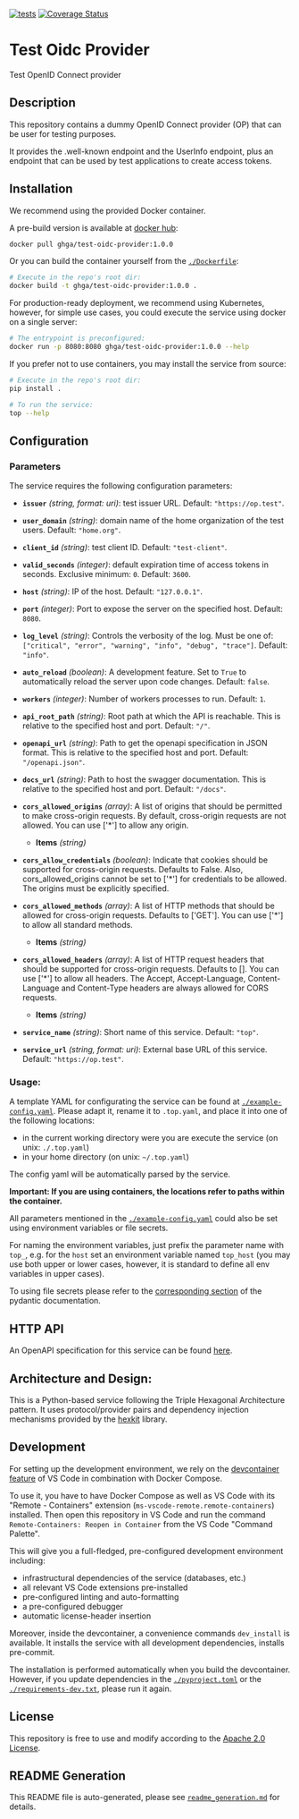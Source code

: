 
[![tests](https://github.com/ghga-de/test-oidc-provider/actions/workflows/tests.yaml/badge.svg)](https://github.com/ghga-de/test-oidc-provider/actions/workflows/unit_and_int_tests.yaml)
[![Coverage Status](https://coveralls.io/repos/github/ghga-de/test-oidc-provider/badge.svg?branch=main)](https://coveralls.io/github/ghga-de/test-oidc-provider?branch=main)

# Test Oidc Provider

Test OpenID Connect provider

## Description

This repository contains a dummy OpenID Connect provider (OP)
that can be user for testing purposes.

It provides the .well-known endpoint and the UserInfo endpoint,
plus an endpoint that can be used by test applications to create access tokens.


## Installation

We recommend using the provided Docker container.

A pre-build version is available at [docker hub](https://hub.docker.com/repository/docker/ghga/test-oidc-provider):
```bash
docker pull ghga/test-oidc-provider:1.0.0
```

Or you can build the container yourself from the [`./Dockerfile`](./Dockerfile):
```bash
# Execute in the repo's root dir:
docker build -t ghga/test-oidc-provider:1.0.0 .
```

For production-ready deployment, we recommend using Kubernetes, however,
for simple use cases, you could execute the service using docker
on a single server:
```bash
# The entrypoint is preconfigured:
docker run -p 8080:8080 ghga/test-oidc-provider:1.0.0 --help
```

If you prefer not to use containers, you may install the service from source:
```bash
# Execute in the repo's root dir:
pip install .

# To run the service:
top --help
```

## Configuration

### Parameters

The service requires the following configuration parameters:
- **`issuer`** *(string, format: uri)*: test issuer URL. Default: `"https://op.test"`.

- **`user_domain`** *(string)*: domain name of the home organization of the test users. Default: `"home.org"`.

- **`client_id`** *(string)*: test client ID. Default: `"test-client"`.

- **`valid_seconds`** *(integer)*: default expiration time of access tokens in seconds. Exclusive minimum: `0`. Default: `3600`.

- **`host`** *(string)*: IP of the host. Default: `"127.0.0.1"`.

- **`port`** *(integer)*: Port to expose the server on the specified host. Default: `8080`.

- **`log_level`** *(string)*: Controls the verbosity of the log. Must be one of: `["critical", "error", "warning", "info", "debug", "trace"]`. Default: `"info"`.

- **`auto_reload`** *(boolean)*: A development feature. Set to `True` to automatically reload the server upon code changes. Default: `false`.

- **`workers`** *(integer)*: Number of workers processes to run. Default: `1`.

- **`api_root_path`** *(string)*: Root path at which the API is reachable. This is relative to the specified host and port. Default: `"/"`.

- **`openapi_url`** *(string)*: Path to get the openapi specification in JSON format. This is relative to the specified host and port. Default: `"/openapi.json"`.

- **`docs_url`** *(string)*: Path to host the swagger documentation. This is relative to the specified host and port. Default: `"/docs"`.

- **`cors_allowed_origins`** *(array)*: A list of origins that should be permitted to make cross-origin requests. By default, cross-origin requests are not allowed. You can use ['*'] to allow any origin.

  - **Items** *(string)*

- **`cors_allow_credentials`** *(boolean)*: Indicate that cookies should be supported for cross-origin requests. Defaults to False. Also, cors_allowed_origins cannot be set to ['*'] for credentials to be allowed. The origins must be explicitly specified.

- **`cors_allowed_methods`** *(array)*: A list of HTTP methods that should be allowed for cross-origin requests. Defaults to ['GET']. You can use ['*'] to allow all standard methods.

  - **Items** *(string)*

- **`cors_allowed_headers`** *(array)*: A list of HTTP request headers that should be supported for cross-origin requests. Defaults to []. You can use ['*'] to allow all headers. The Accept, Accept-Language, Content-Language and Content-Type headers are always allowed for CORS requests.

  - **Items** *(string)*

- **`service_name`** *(string)*: Short name of this service. Default: `"top"`.

- **`service_url`** *(string, format: uri)*: External base URL of this service. Default: `"https://op.test"`.


### Usage:

A template YAML for configurating the service can be found at
[`./example-config.yaml`](./example-config.yaml).
Please adapt it, rename it to `.top.yaml`, and place it into one of the following locations:
- in the current working directory were you are execute the service (on unix: `./.top.yaml`)
- in your home directory (on unix: `~/.top.yaml`)

The config yaml will be automatically parsed by the service.

**Important: If you are using containers, the locations refer to paths within the container.**

All parameters mentioned in the [`./example-config.yaml`](./example-config.yaml)
could also be set using environment variables or file secrets.

For naming the environment variables, just prefix the parameter name with `top_`,
e.g. for the `host` set an environment variable named `top_host`
(you may use both upper or lower cases, however, it is standard to define all env
variables in upper cases).

To using file secrets please refer to the
[corresponding section](https://pydantic-docs.helpmanual.io/usage/settings/#secret-support)
of the pydantic documentation.

## HTTP API
An OpenAPI specification for this service can be found [here](./openapi.yaml).

## Architecture and Design:
<!-- Please provide an overview of the architecture and design of the code base.
Mention anything that deviates from the standard triple hexagonal architecture and
the corresponding structure. -->

This is a Python-based service following the Triple Hexagonal Architecture pattern.
It uses protocol/provider pairs and dependency injection mechanisms provided by the
[hexkit](https://github.com/ghga-de/hexkit) library.


## Development

For setting up the development environment, we rely on the
[devcontainer feature](https://code.visualstudio.com/docs/remote/containers) of VS Code
in combination with Docker Compose.

To use it, you have to have Docker Compose as well as VS Code with its "Remote - Containers"
extension (`ms-vscode-remote.remote-containers`) installed.
Then open this repository in VS Code and run the command
`Remote-Containers: Reopen in Container` from the VS Code "Command Palette".

This will give you a full-fledged, pre-configured development environment including:
- infrastructural dependencies of the service (databases, etc.)
- all relevant VS Code extensions pre-installed
- pre-configured linting and auto-formatting
- a pre-configured debugger
- automatic license-header insertion

Moreover, inside the devcontainer, a convenience commands `dev_install` is available.
It installs the service with all development dependencies, installs pre-commit.

The installation is performed automatically when you build the devcontainer. However,
if you update dependencies in the [`./pyproject.toml`](./pyproject.toml) or the
[`./requirements-dev.txt`](./requirements-dev.txt), please run it again.

## License

This repository is free to use and modify according to the
[Apache 2.0 License](./LICENSE).

## README Generation

This README file is auto-generated, please see [`readme_generation.md`](./readme_generation.md)
for details.
